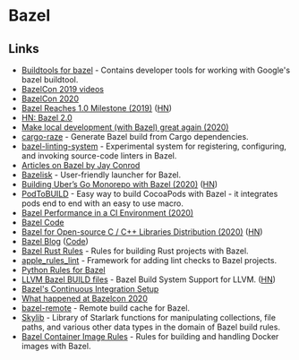 # Bazel

## Links

* [Buildtools for bazel](https://github.com/bazelbuild/buildtools) - Contains developer tools for working with Google's bazel buildtool.
* [BazelCon 2019 videos](https://www.youtube.com/playlist?list=PLxNYxgaZ8Rsf-7g43Z8LyXct9ax6egdSj)
* [BazelCon 2020](https://opensourcelive.withgoogle.com/events/bazelcon2020)
* [Bazel Reaches 1.0 Milestone (2019)](https://opensource.googleblog.com/2019/10/bazel-reaches-10-milestone.html) ([HN](https://news.ycombinator.com/item?id=21288185))
* [HN: Bazel 2.0](https://news.ycombinator.com/item?id=21863393)
* [Make local development (with Bazel) great again (2020)](https://www.youtube.com/watch?v=rQv1sjLU4cI)
* [cargo-raze](https://github.com/google/cargo-raze) - Generate Bazel build from Cargo dependencies.
* [bazel-linting-system](https://github.com/thundergolfer/bazel-linting-system) - Experimental system for registering, configuring, and invoking source-code linters in Bazel.
* [Articles on Bazel by Jay Conrod](https://www.jayconrod.com/tags/bazel)
* [Bazelisk](https://github.com/bazelbuild/bazelisk) - User-friendly launcher for Bazel.
* [Building Uber’s Go Monorepo with Bazel (2020)](https://eng.uber.com/go-monorepo-bazel/) ([HN](https://news.ycombinator.com/item?id=23180255))
* [PodToBUILD](https://github.com/pinterest/PodToBUILD) - Easy way to build CocoaPods with Bazel - it integrates pods end to end with an easy to use macro.
* [Bazel Performance in a CI Environment (2020)](https://filipnikolovski.com/posts/bazel-performance-in-a-ci-environment/)
* [Bazel Code](https://github.com/bazelbuild/bazel)
* [Bazel for Open-source C / C++ Libraries Distribution (2020)](https://liuliu.me/eyes/bazel-for-libraries-distribution-an-open-source-library-author-perspective/) ([HN](https://news.ycombinator.com/item?id=24490089))
* [Bazel Blog](https://blog.bazel.build) ([Code](https://github.com/bazelbuild/bazel-blog))
* [Bazel Rust Rules](https://github.com/bazelbuild/rules_rust) - Rules for building Rust projects with Bazel.
* [apple_rules_lint](https://github.com/apple/apple_rules_lint) - Framework for adding lint checks to Bazel projects.
* [Python Rules for Bazel](https://github.com/bazelbuild/rules_python)
* [LLVM Bazel BUILD files](https://github.com/google/llvm-bazel) - Bazel Build System Support for LLVM. ([HN](https://news.ycombinator.com/item?id=24925368))
* [Bazel's Continuous Integration Setup](https://github.com/bazelbuild/continuous-integration)
* [What happened at Bazelcon 2020](https://www.gasparevitta.com/posts/what-happened-at-bazelcon-2020/)
* [bazel-remote](https://github.com/buchgr/bazel-remote) - Remote build cache for Bazel.
* [Skylib](https://github.com/bazelbuild/bazel-skylib) - Library of Starlark functions for manipulating collections, file paths, and various other data types in the domain of Bazel build rules.
* [Bazel Container Image Rules](https://github.com/bazelbuild/rules_docker) - Rules for building and handling Docker images with Bazel.
